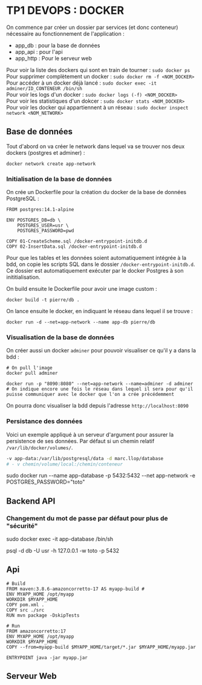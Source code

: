 # TP1 DEVOPS : DOCKER

On commence par créer un dossier par services (et donc conteneur) nécessaire au fonctionnement de l'application :

* app_db : pour la base de données
* app_api : pour l'api
* app_http : Pour le serveur web

Pour voir la liste des dockers qui sont en train de tourner :
`sudo docker ps`   
Pour supprimer complètement un docker :
`sudo docker rm -f <NOM_DOCKER>`   
Pour accéder à un docker déjà lancé :
`sudo docker exec -it adminer/ID_CONTENEUR /bin/sh`    
Pour voir les logs d'un docker :
`sudo docker logs (-f) <NOM_DOCKER>`      
Pour voir les statistiques d'un dokcer :
`sudo docker stats <NOM_DOCKER>`    
Pour voir les docker qui appartiennent à un réseau :
`sudo docker inspect network <NOM_NETWORK>`


## Base de données

Tout d'abord on va créer le network dans lequel va se trouver nos deux dockers (postgres et adminer) :
```
docker network create app-network
```
### Initialisation de la base de données
On crée un Dockerfile pour la création du docker de la base de données PostgreSQL :
```shell
FROM postgres:14.1-alpine 

ENV POSTGRES_DB=db \
	POSTGRES_USER=usr \
	POSTGRES_PASSWORD=pwd

COPY 01-CreateScheme.sql /docker-entrypoint-initdb.d
COPY 02-InsertData.sql /docker-entrypoint-initdb.d
```
Pour que les tables et les données soient automatiquement intégrée à la bdd, on copie les scripts SQL dans le dossier ```/docker-entrypoint-initdb.d```. Ce dossier est automatiquement exécuter par le docker Postgres à son inititialisation.

On build ensuite le Dockerfile pour avoir une image custom :
```
docker build -t pierre/db .
```
On lance ensuite le docker, en indiquant le réseau dans lequel il se trouve :
```
docker run -d --net=app-network --name app-db pierre/db
```
### Visualisation de la base de données
On créer aussi un docker ```adminer``` pour pouvoir visualiser ce qu'il y a dans la bdd :
```shell
# On pull l'image
docker pull adminer
```
```shell
docker run -p "8090:8080" --net=app-network --name=adminer -d adminer
# On indique encore une fois le réseau dans lequel il sera pour qu'il puisse communiquer avec le docker que l'on a crée précédemment
```
On pourra donc visualiser la bdd depuis l'adresse `http://localhost:8090`  

### Persistance des données


Voici un exemple appliqué à un serveur d'argument pour assurer la persistence de ses données.
Par défaut si un chemin relatif `/var/lib/docker/volumes/`.

```sh
-v app-data:/var/lib/postgresql/data -d marc.llop/database 
# - v chemin/volume/local:/chemin/conteneur
```

 sudo docker run --name app-database -p 5432:5432 --net app-network -e POSTGRES_PASSWORD="toto" 

## Backend API


### Changement du mot de passe par défaut pour plus de "sécurité"
sudo docker exec -it app-database /bin/sh

psql -d db -U usr -h 127.0.0.1 -w toto -p 5432

## Api


```shell
# Build
FROM maven:3.8.6-amazoncorretto-17 AS myapp-build # 
ENV MYAPP_HOME /opt/myapp
WORKDIR $MYAPP_HOME
COPY pom.xml .
COPY src ./src
RUN mvn package -DskipTests

# Run
FROM amazoncorretto:17
ENV MYAPP_HOME /opt/myapp
WORKDIR $MYAPP_HOME
COPY --from=myapp-build $MYAPP_HOME/target/*.jar $MYAPP_HOME/myapp.jar

ENTRYPOINT java -jar myapp.jar
```


## Serveur Web
